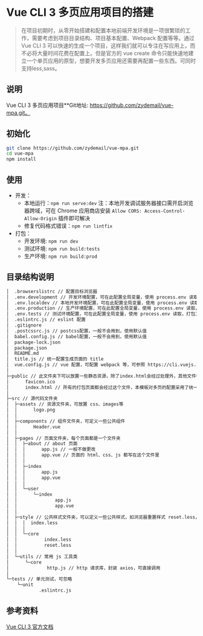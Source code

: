 # Vue CLI 3 多页应用项目的搭建
> 在项目初期时，从零开始搭建和配置本地前端开发环境是一项很繁琐的工作，需要考虑到项目目录结构、项目基本配置、Webpack 配置等等。通过 Vue CLI 3 可以快速的生成一个项目，这样我们就可以专注在写应用上，而不必将大量时间花费在配置上。但是官方的 vue create 命令只能快速地建立一个单页应用的原型，想要开发多页应用还需要再配置一些东西。可同时支持less,sass。


## 说明
Vue CLI 3 多页应用项目**Git地址: https://github.com/zydemail/vue-mpa.git。

## 初始化
```bash
git clone https://github.com/zydemail/vue-mpa.git
cd vue-mpa
npm install
```

## 使用
* 开发：
    * 本地运行：`npm run serve:dev` 注：本地开发调试服务器接口需开启浏览器跨域，可在 Chrome 应用商店安装 `Allow CORS: Access-Control-Allow-Origin` 插件即可解决
    * 修复代码格式错误：`npm run lintfix`
* 打包：
    * 开发环境: `npm run dev`
    * 测试环境: `npm run build:tests`
    * 生产环境: `npm run build:prod`

## 目录结构说明 

```bash
│  .browserslistrc // 配置目标浏览器
│  .env.development // 开发环境配置，可在此配置全局变量，使用 process.env 读取，打包工具会根据不同环境自动读取变量
│  .env.localdev // 本地开发环境配置，可在此配置全局变量，使用 process.env 读取，打包工具会根据不同环境自动读取变量
│  .env.production // 生产环境配置，可在此配置全局变量，使用 process.env 读取，打包工具会根据不同环境自动读取变量
│  .env.tests // 测试环境配置，可在此配置全局变量，使用 process.env 读取，打包工具会根据不同环境自动读取变量
│  .eslintrc.js // eslint 配置
│  .gitignore
│  .postcssrc.js // postcss配置，一般不会用到，使用默认值
│  babel.config.js // babel配置，一般不会用到，使用默认值
│  package-lock.json
│  package.json
│  README.md
│  title.js // 统一配置生成页面的 title
│  vue.config.js // vue 配置，可配置 webpack 等，可参照 https://cli.vuejs.org/zh/config/
│  
├─public // 此文件夹下可以放置一些静态资源，除了index.html会经过处理外，其他文件都会原封不动的自动复制到 htdocs 根目录下，不会经过 webpack 的处理。
│      favicon.ico
│      index.html // 所有的打包页面都会经过这个文件，本模板对多页的配置采用了统一处理，当然也可以在 vue.config.js 单独配置每个页面，可参照 https://cli.vuejs.org/zh/config/#pages
│      
├─src // 源代码文件夹
│  ├─assets // 资源文件夹，可放置 css、images等
│  │      logo.png
│  │      
│  ├─components // 组件文件夹，可定义一些公共组件
│  │      Header.vue
│  │      
│  ├─pages // 页面文件夹，每个页面都是一个文件夹
│  │  ├─about // about 页面
│  │  │      app.js // 一般不做更改
│  │  │      app.vue // 页面的 html、css、js 都写在这个文件里
│  │  │      
│  │  ├─index
│  │  │      app.js
│  │  │      app.vue
│  │  │      
│  │  └─user
│  │      └─index
│  │              app.js
│  │              app.vue
│  │              
│  ├─style // 公共样式文件夹，可以定义一些公共样式，如浏览器重置样式 reset.less，此文件夹可按需求随意更改 
│  │  │  index.less
│  │  │  
│  │  └─core
│  │          index.less
│  │          reset.less
│  │          
│  └─utils // 常用 js 工具类
│      └─core
│              http.js // http 请求库，封装 axios，可直接调用
│              
└─tests // 单元测试，可忽略
    └─unit
            .eslintrc.js
```
## 参考资料
[Vue CLI 3 官方文档](https://cli.vuejs.org/zh/)

